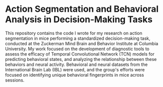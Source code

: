# Action Segmentation and Behavioral Analysis in Decision-Making Tasks

This repository contains the code I wrote for my research on action segmentation in mice performing a standardized decision-making task, conducted at the Zuckerman Mind Brain and Behavior Institute at Columbia University. My work focused on the development of diagnostic tools to assess the efficacy of Temporal Convolutional Network (TCN) models for predicting behavioral states, and analyzing the relationship between these behaviors and neural activity. Behavioral and neural datasets from the International Brain Lab (IBL) were used, and the group's efforts were focused on identifying unique behavioral fingerprints in mice across sessions.
